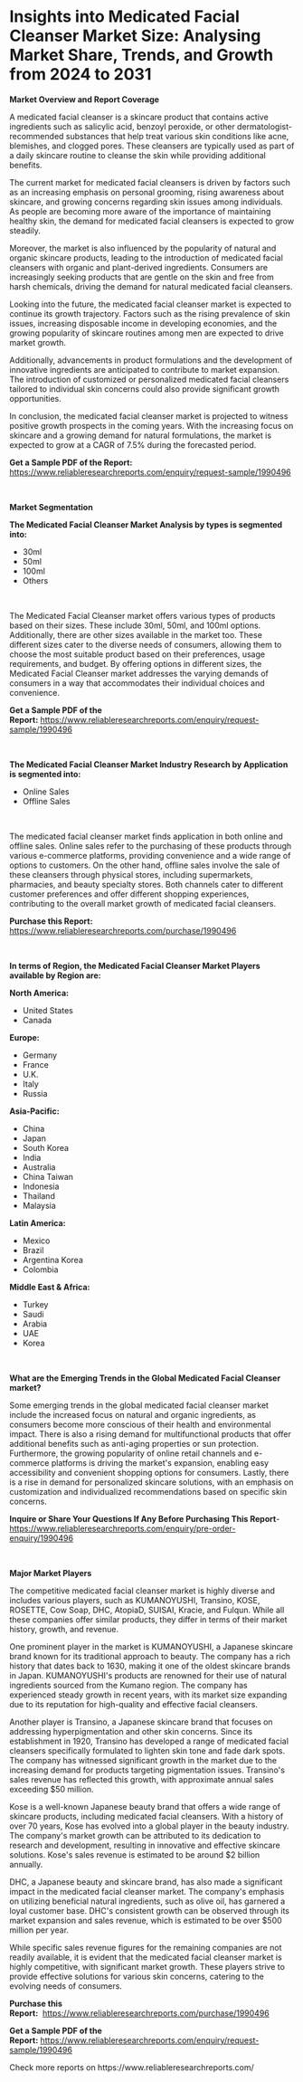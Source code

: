<p><h1>Insights into Medicated Facial Cleanser Market Size: Analysing Market Share, Trends, and Growth from 2024 to 2031</h1></p><p><strong>Market Overview and Report Coverage</strong></p>
<p><p>A medicated facial cleanser is a skincare product that contains active ingredients such as salicylic acid, benzoyl peroxide, or other dermatologist-recommended substances that help treat various skin conditions like acne, blemishes, and clogged pores. These cleansers are typically used as part of a daily skincare routine to cleanse the skin while providing additional benefits.</p><p>The current market for medicated facial cleansers is driven by factors such as an increasing emphasis on personal grooming, rising awareness about skincare, and growing concerns regarding skin issues among individuals. As people are becoming more aware of the importance of maintaining healthy skin, the demand for medicated facial cleansers is expected to grow steadily.</p><p>Moreover, the market is also influenced by the popularity of natural and organic skincare products, leading to the introduction of medicated facial cleansers with organic and plant-derived ingredients. Consumers are increasingly seeking products that are gentle on the skin and free from harsh chemicals, driving the demand for natural medicated facial cleansers.</p><p>Looking into the future, the medicated facial cleanser market is expected to continue its growth trajectory. Factors such as the rising prevalence of skin issues, increasing disposable income in developing economies, and the growing popularity of skincare routines among men are expected to drive market growth.</p><p>Additionally, advancements in product formulations and the development of innovative ingredients are anticipated to contribute to market expansion. The introduction of customized or personalized medicated facial cleansers tailored to individual skin concerns could also provide significant growth opportunities.</p><p>In conclusion, the medicated facial cleanser market is projected to witness positive growth prospects in the coming years. With the increasing focus on skincare and a growing demand for natural formulations, the market is expected to grow at a CAGR of 7.5% during the forecasted period.</p></p>
<p><strong>Get a Sample PDF of the Report:</strong> <a href="https://www.reliableresearchreports.com/enquiry/request-sample/1990496">https://www.reliableresearchreports.com/enquiry/request-sample/1990496</a></p>
<p>&nbsp;</p>
<p><strong>Market Segmentation</strong></p>
<p><strong>The Medicated Facial Cleanser Market Analysis by types is segmented into:</strong></p>
<p><ul><li>30ml</li><li>50ml</li><li>100ml</li><li>Others</li></ul></p>
<p>&nbsp;</p>
<p><p>The Medicated Facial Cleanser market offers various types of products based on their sizes. These include 30ml, 50ml, and 100ml options. Additionally, there are other sizes available in the market too. These different sizes cater to the diverse needs of consumers, allowing them to choose the most suitable product based on their preferences, usage requirements, and budget. By offering options in different sizes, the Medicated Facial Cleanser market addresses the varying demands of consumers in a way that accommodates their individual choices and convenience.</p></p>
<p><strong>Get a Sample PDF of the Report:</strong>&nbsp;<a href="https://www.reliableresearchreports.com/enquiry/request-sample/1990496">https://www.reliableresearchreports.com/enquiry/request-sample/1990496</a></p>
<p>&nbsp;</p>
<p><strong>The Medicated Facial Cleanser Market Industry Research by Application is segmented into:</strong></p>
<p><ul><li>Online Sales</li><li>Offline Sales</li></ul></p>
<p>&nbsp;</p>
<p><p>The medicated facial cleanser market finds application in both online and offline sales. Online sales refer to the purchasing of these products through various e-commerce platforms, providing convenience and a wide range of options to customers. On the other hand, offline sales involve the sale of these cleansers through physical stores, including supermarkets, pharmacies, and beauty specialty stores. Both channels cater to different customer preferences and offer different shopping experiences, contributing to the overall market growth of medicated facial cleansers.</p></p>
<p><strong>Purchase this Report:</strong>&nbsp; <a href="https://www.reliableresearchreports.com/purchase/1990496">https://www.reliableresearchreports.com/purchase/1990496</a></p>
<p>&nbsp;</p>
<p><strong>In terms of Region, the Medicated Facial Cleanser Market Players available by Region are:</strong></p>
<p>
    <p> <strong> North America: </strong>
        <ul>
            <li>United States</li>
            <li>Canada</li>
        </ul>
        </p> 
    <p> <strong> Europe: </strong>
        <ul>
            <li>Germany</li>
            <li>France</li>
            <li>U.K.</li>
            <li>Italy</li>
            <li>Russia</li>
        </ul>
        </p> 
    <p> <strong> Asia-Pacific: </strong>
        <ul>
            <li>China</li>
            <li>Japan</li>
            <li>South Korea</li>
            <li>India</li>
            <li>Australia</li>
            <li>China Taiwan</li>
            <li>Indonesia</li>
            <li>Thailand</li>
            <li>Malaysia</li>
        </ul>
        </p> 
    <p> <strong> Latin America: </strong>
        <ul>
            <li>Mexico</li>
            <li>Brazil</li>
            <li>Argentina Korea</li>
            <li>Colombia</li>
        </ul>
        </p> 
    <p> <strong> Middle East & Africa: </strong>
        <ul>
            <li>Turkey</li>
            <li>Saudi</li>
            <li>Arabia</li>
            <li>UAE</li>
            <li>Korea</li>
        </ul>
    </p>
    </p>
<p>&nbsp;</p>
<p><strong>What are the Emerging Trends in the Global Medicated Facial Cleanser market?</strong></p>
<p><p>Some emerging trends in the global medicated facial cleanser market include the increased focus on natural and organic ingredients, as consumers become more conscious of their health and environmental impact. There is also a rising demand for multifunctional products that offer additional benefits such as anti-aging properties or sun protection. Furthermore, the growing popularity of online retail channels and e-commerce platforms is driving the market's expansion, enabling easy accessibility and convenient shopping options for consumers. Lastly, there is a rise in demand for personalized skincare solutions, with an emphasis on customization and individualized recommendations based on specific skin concerns.</p></p>
<p><strong>Inquire or Share Your Questions If Any Before Purchasing This Report</strong>- <a href="https://www.reliableresearchreports.com/enquiry/pre-order-enquiry/1990496">https://www.reliableresearchreports.com/enquiry/pre-order-enquiry/1990496</a></p>
<p>&nbsp;</p>
<p><strong>Major Market Players</strong></p>
<p><p>The competitive medicated facial cleanser market is highly diverse and includes various players, such as KUMANOYUSHI, Transino, KOSE, ROSETTE, Cow Soap, DHC, AtopiaD, SUISAI, Kracie, and Fulqun. While all these companies offer similar products, they differ in terms of their market history, growth, and revenue.</p><p>One prominent player in the market is KUMANOYUSHI, a Japanese skincare brand known for its traditional approach to beauty. The company has a rich history that dates back to 1630, making it one of the oldest skincare brands in Japan. KUMANOYUSHI's products are renowned for their use of natural ingredients sourced from the Kumano region. The company has experienced steady growth in recent years, with its market size expanding due to its reputation for high-quality and effective facial cleansers.</p><p>Another player is Transino, a Japanese skincare brand that focuses on addressing hyperpigmentation and other skin concerns. Since its establishment in 1920, Transino has developed a range of medicated facial cleansers specifically formulated to lighten skin tone and fade dark spots. The company has witnessed significant growth in the market due to the increasing demand for products targeting pigmentation issues. Transino's sales revenue has reflected this growth, with approximate annual sales exceeding $50 million.</p><p>Kose is a well-known Japanese beauty brand that offers a wide range of skincare products, including medicated facial cleansers. With a history of over 70 years, Kose has evolved into a global player in the beauty industry. The company's market growth can be attributed to its dedication to research and development, resulting in innovative and effective skincare solutions. Kose's sales revenue is estimated to be around $2 billion annually.</p><p>DHC, a Japanese beauty and skincare brand, has also made a significant impact in the medicated facial cleanser market. The company's emphasis on utilizing beneficial natural ingredients, such as olive oil, has garnered a loyal customer base. DHC's consistent growth can be observed through its market expansion and sales revenue, which is estimated to be over $500 million per year.</p><p>While specific sales revenue figures for the remaining companies are not readily available, it is evident that the medicated facial cleanser market is highly competitive, with significant market growth. These players strive to provide effective solutions for various skin concerns, catering to the evolving needs of consumers.</p></p>
<p><strong>Purchase this Report:</strong>&nbsp;&nbsp;<a href="https://www.reliableresearchreports.com/purchase/1990496">https://www.reliableresearchreports.com/purchase/1990496</a></p>
<p></p>
<p><strong>Get a Sample PDF of the Report:</strong>&nbsp;<a href="https://www.reliableresearchreports.com/enquiry/request-sample/1990496">https://www.reliableresearchreports.com/enquiry/request-sample/1990496</a></p>
<p>Check more reports on https://www.reliableresearchreports.com/</p>
